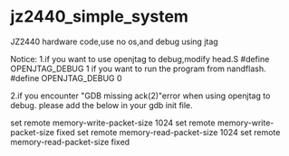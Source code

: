 # jz2440_simple_system
JZ2440 hardware code,use no os,and debug using jtag

Notice:
1.if you want to use openjtag to debug,modify head.S
#define OPENJTAG_DEBUG 1
if you want to run the program from nandflash.
#define OPENJTAG_DEBUG 0

2.if you encounter "GDB missing ack(2)"error when using openjtag to debug.
please add the below in your gdb init file.

set remote memory-write-packet-size 1024
set remote memory-write-packet-size fixed
set remote memory-read-packet-size 1024
set remote memory-read-packet-size fixed